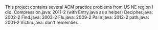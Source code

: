 This project contains several ACM practice problems from US NE region I did. 
Compression.java: 2011-2 (with Entry.java as a helper)
Decipher.java: 2002-2
Find.java: 2003-2
Flu.java: 2009-2
Palin.java: 2012-2
path.java: 2001-2
Victim.java: don't remember...
